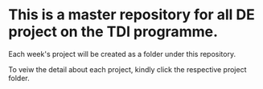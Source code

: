 # This is a master repository for all DE project on the TDI programme.

Each week's project will be created as a folder under this repository. 

To veiw the detail about each project, kindly click the respective project folder.
